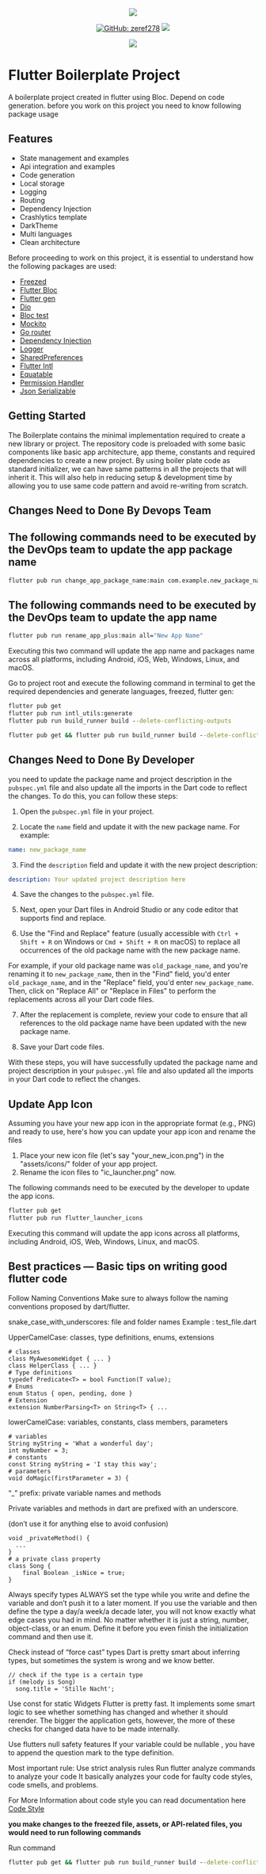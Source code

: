 <div align="center">
<a href="https://opensource.org/licenses/MIT" target="_blank"><img src="https://img.shields.io/badge/License-MIT-yellow.svg"/></a>

<a href="https://github.com/zeref278"><img alt="GitHub: zeref278" src="https://img.shields.io/github/followers/zeref278?label=Follow&style=social" /></a>
<a href="https://github.com/zeref278/flutter_boilerplate"><img src="https://img.shields.io/github/stars/zeref278/flutter_boilerplate?style=social" /></a>

<a href="https://www.buymeacoffee.com/zeref278"><img src="https://img.buymeacoffee.com/button-api/?text=Buy me a coffee&emoji=&slug=zeref278&button_colour=5F7FFF&font_colour=ffffff&font_family=Cookie&outline_colour=000000&coffee_colour=FFDD00"></a>

</div>

# Flutter Boilerplate Project

A boilerplate project created in flutter using Bloc. Depend on code generation. before you work on this project you need to know following package usage
## Features

* State management and examples
* Api integration and examples
* Code generation
* Local storage
* Logging
* Routing
* Dependency Injection
* Crashlytics template
* DarkTheme
* Multi languages
* Clean architecture


Before proceeding to work on this project, it is essential to understand how the following packages are used:
- [Freezed](https://pub.dev/packages/freezed)
- [Flutter Bloc](https://pub.dev/packages/flutter_bloc)
- [Flutter gen](https://pub.dev/packages/flutter_gen)
- [Dio](https://pub.dev/packages/retrofit)
- [Bloc test](https://pub.dev/packages/bloc_test)
- [Mockito](https://pub.dev/packages/mockito)
- [Go router](https://pub.dev/packages/go_router)
- [Dependency Injection](https://github.com/fluttercommunity/get_it)
- [Logger](https://pub.dev/packages/logger)
- [SharedPreferences](https://pub.dev/packages/shared_preferences)
- [Flutter Intl](https://pub.dev/packages/intl)
- [Equatable](https://pub.dev/packages/equatable)
- [Permission Handler](https://pub.dev/packages/permission_handler)
- [Json Serializable](https://pub.dev/packages/json_serializable)


## Getting Started

The Boilerplate contains the minimal implementation required to create a new library or project. The repository code is preloaded with some basic components like basic app architecture, app theme, constants and required dependencies to create a new project. By using boiler plate code as standard initializer, we can have same patterns in all the projects that will inherit it. This will also help in reducing setup & development time by allowing you to use same code pattern and avoid re-writing from scratch.

## Changes Need to Done By Devops Team

## The following commands need to be executed by the DevOps team to update the app package name
```cmd
flutter pub run change_app_package_name:main com.example.new_package_name
```

## The following commands need to be executed by the DevOps team to update the app name
```cmd
flutter pub run rename_app_plus:main all="New App Name"
```

Executing this two command will update the app name and packages name across all platforms, including Android, iOS, Web, Windows, Linux, and macOS.



Go to project root and execute the following command in terminal to get the required dependencies and generate languages, freezed, flutter gen:

```cmd
flutter pub get
flutter pub run intl_utils:generate
flutter pub run build_runner build --delete-conflicting-outputs
```

```cmd
flutter pub get && flutter pub run build_runner build --delete-conflicting-outputs
```

## Changes Need to Done By Developer
you need to update the package name and project description in the `pubspec.yml` file and also update all the imports in the Dart code to reflect the changes. To do this, you can follow these steps:

1. Open the `pubspec.yml` file in your project.

2. Locate the `name` field and update it with the new package name. For example:

```yaml
name: new_package_name
```

3. Find the `description` field and update it with the new project description:

```yaml
description: Your updated project description here
```

4. Save the changes to the `pubspec.yml` file.

5. Next, open your Dart files in Android Studio or any code editor that supports find and replace.

6. Use the "Find and Replace" feature (usually accessible with `Ctrl + Shift + R` on Windows or `Cmd + Shift + R` on macOS) to replace all occurrences of the old package name with the new package name.

For example, if your old package name was `old_package_name`, and you're renaming it to `new_package_name`, then in the "Find" field, you'd enter `old_package_name`, and in the "Replace" field, you'd enter `new_package_name`. Then, click on "Replace All" or "Replace in Files" to perform the replacements across all your Dart code files.

7. After the replacement is complete, review your code to ensure that all references to the old package name have been updated with the new package name.

8. Save your Dart code files.

With these steps, you will have successfully updated the package name and project description in your `pubspec.yml` file and also updated all the imports in your Dart code to reflect the changes.


## Update App Icon
Assuming you have your new app icon in the appropriate format (e.g., PNG) and ready to use, 
here's how you can update your app icon and rename the files
1. Place your new icon file (let's say "your_new_icon.png") in the "assets/icons/" folder of your app project.
2. Rename the icon files to "ic_launcher.png" now.


The following commands need to be executed by the developer to update the app icons.

```cmd
flutter pub get
flutter pub run flutter_launcher_icons
```

Executing this command will update the app icons across all platforms, including Android, iOS, Web, Windows, Linux, and macOS.



## Best practices — Basic tips on writing good flutter code
Follow Naming Conventions
Make sure to always follow the naming conventions proposed by dart/flutter.

snake_case_with_underscores: file and folder names
Example : test_file.dart

UpperCamelCase: classes, type definitions, enums, extensions

```
# classes
class MyAwesomeWidget { ... }
class HelperClass { ... }
# Type definitions
typedef Predicate<T> = bool Function(T value);
# Enums
enum Status { open, pending, done }
# Extension
extension NumberParsing<T> on String<T> { ...
```

lowerCamelCase: variables, constants, class members, parameters
```
# variables
String myString = 'What a wonderful day';
int myNumber = 3;
# constants
const String myString = 'I stay this way';
# parameters
void doMagic(firstParameter = 3) {
```



“_” prefix: private variable names and methods

Private variables and methods in dart are prefixed with an underscore.

(don’t use it for anything else to avoid confusion)

```# just a private method name with "_"
void _privateMethod() {
  ...
}
# a private class property
class Song {
    final Boolean _isNice = true;
}
```

Always specify types
ALWAYS set the type while you write and define the variable and don’t push it to a later moment.
If you use the variable and then define the type a day/a week/a decade later, you will not know exactly what edge cases you had in mind.
No matter whether it is just a string, number, object-class, or an enum. Define it before you even finish the initialization command and then use it.


Check instead of “force cast” types
Dart is pretty smart about inferring types, but sometimes the system is wrong and we know better.
```
// check if the type is a certain type
if (melody is Song)
  song.title = 'Stille Nacht';
```

Use const for static Widgets
Flutter is pretty fast. It implements some smart logic to see whether something has changed and whether it should rerender. The bigger the application gets, however, the more of these checks for changed data have to be made internally.

Use flutters null safety features
If your variable could be nullable , you have to append the question mark to the type definition.


Most important rule: Use strict analysis rules
Run flutter analyze commands to analyze your code
It basically analyzes your code for faulty code styles, code smells, and problems.


For More Information about code style you can read documentation here
[Code Style](https://dart.dev/effective-dart/style)

**you make changes to the freezed file, assets, or API-related files, you would need to run following commands**

Run command
```cmd
flutter pub get && flutter pub run build_runner build --delete-conflicting-outputs
```